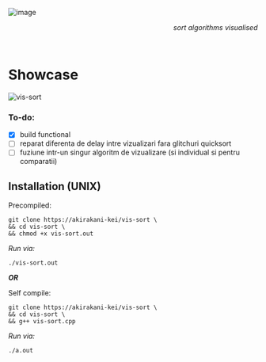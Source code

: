 ![image](https://github.com/user-attachments/assets/00f23a1a-02a2-48c3-acd1-c77576a1673c)
<p align="right"><i>sort algorithms visualised</i></p>


<br>

# Showcase
![vis-sort](https://github.com/user-attachments/assets/a80d914b-2f35-4aed-883a-6be106b95f54)


### To-do:
- [x] build functional
- [ ] reparat diferenta de delay intre vizualizari fara glitchuri quicksort
- [ ] fuziune intr-un singur algoritm de vizualizare (si individual si pentru comparatii)

## Installation (UNIX)

Precompiled:
```
git clone https://akirakani-kei/vis-sort \
&& cd vis-sort \
&& chmod +x vis-sort.out
```
*Run via:*
```
./vis-sort.out
```

***OR***

Self compile:
```
git clone https://akirakani-kei/vis-sort \
&& cd vis-sort \
&& g++ vis-sort.cpp
```
*Run via:*
```
./a.out
```
